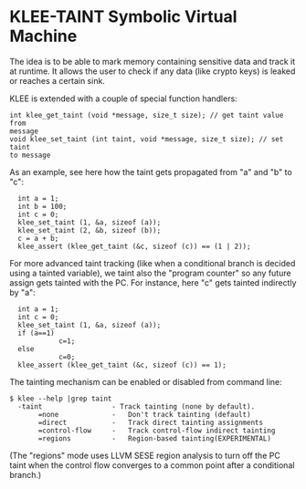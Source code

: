 KLEE-TAINT Symbolic Virtual Machine
===================================

The idea is to be able to mark memory containing sensitive data and
track it at runtime.  It allows the user to check if any data (like
crypto keys) is leaked or reaches a certain sink.

KLEE is extended with a couple of special function handlers:
```
int klee_get_taint (void *message, size_t size); // get taint value from
message
void klee_set_taint (int taint, void *message, size_t size); // set taint
to message
```
As an example, see here how the taint gets propagated from "a" and "b"
to "c":
```
  int a = 1;
  int b = 100;
  int c = 0;
  klee_set_taint (1, &a, sizeof (a));
  klee_set_taint (2, &b, sizeof (b));
  c = a + b;
  klee_assert (klee_get_taint (&c, sizeof (c)) == (1 | 2));
```
For more advanced taint tracking (like when a conditional branch is
decided using a tainted variable), we taint also the "program counter"
so any future assign gets tainted with the PC. For instance, here "c"
gets tainted indirectly by "a":
```
  int a = 1;
  int c = 0;
  klee_set_taint (1, &a, sizeof (a));
  if (a==1)
            c=1;
  else
            c=0;
  klee_assert (klee_get_taint (&c, sizeof (c)) == 1);
```
The tainting mechanism can be enabled or disabled from command line:
```
$ klee --help |grep taint
  -taint                 - Track tainting (none by default).
       =none             -   Don't track tainting (default)
       =direct           -   Track direct tainting assignments
       =control-flow     -   Track control-flow indirect tainting
       =regions          -   Region-based tainting(EXPERIMENTAL)
```
(The "regions" mode uses LLVM SESE region analysis to turn off the
PC taint when the control flow converges to a common point after a
conditional branch.) 


